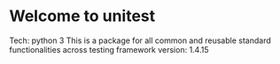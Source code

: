 # Welcome to unitest

Tech: python 3
This is a package for all common and reusable standard functionalities across testing framework
version: 1.4.15